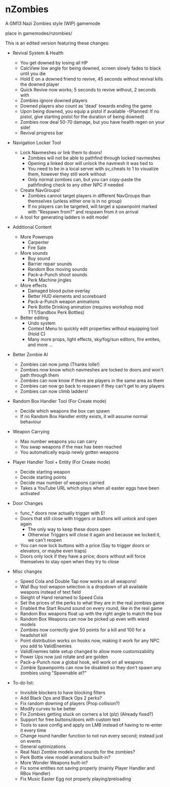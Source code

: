 nZombies
========

A GM13 Nazi Zombies style (WIP) gamemode

place in gamemodes/nzombies/

This is an edited version featuring these changes:

- Revival System & Health
	- You get downed by losing all HP
	- CalcView low angle for being downed, screen slowly fades to black until you die
	- Hold E on a downed friend to revive, 45 seconds without revival kills the downed player
	- Quick Revive now works; 5 seconds to revive without, 2 seconds with
	- Zombies ignore downed players
	- Downed players also count as 'dead' towards ending the game
	- Upon being downed, you equip a pistol if available
		-(Planned: If no pistol, give starting pistol for the duration of being downed)
	- Zombies now deal 50-70 damage, but you have health regen on your side!
	- Revival progress bar

- Navigation Locker Tool
	- Lock Navmeshes or link them to doors!
		- Zombies will not be able to pathfind through locked navmeshes
		- Opening a linked door will unlock the navmesh it was tied to
		- You need to be in a local server with sv_cheats to 1 to visualize them, however they still work without
		- Only normal zombies can, but you can copy-paste the pathfinding check to any other NPC if needed
	- Create NavGroups!
		- Zombies cannot target players in different NavGroups than themselves (unless either one is in no group)
		- If no players can be targeted, will target a spawnpoint marked with "Respawn from?" and respawn from it on arrival
	- A tool for generating ladders in edit mode!

- Additional Content
	- More Powerups
		- Carpenter
		- Fire Sale
	- More sounds
		- Buy sound
		- Barrier repair sounds
		- Random Box moving sounds
		- Pack-a-Punch shoot sounds
		- Perk Machine jingles
	- More effects
		- Damaged blood pulse overlay
		- Better HUD elements and scoreboard
		- Pack-a-Punch weapon animations
		- Perk Bottle Drinking animation (requires workshop mod TTT/Sandbox Perk Bottles)
	- Better editing
		- Undo system
		- Context Menu to quickly edit properties without equipping tool (Hold C)
		- Many more props, light effects, sky/fog/sun editors, fire entites, and more ...

- Better Zombie AI
	- Zombies can now jump (Thanks lolle!)
	- Zombies now know which navmeshes are locked to doors and won't path through them
	- Zombies can now know if there are players in the same area as them
	- Zombies can now go back to respawn if they can't get to any players
	- Zombies can now climb ladders!
	
- Random Box Handler Tool (For Create mode)
	- Decide which weapons the box can spawn
	- If no Random Box Handler entity exists, it will assume normal behaviour
		
- Weapon Carrying
	- Max number weapons you can carry
	- You swap weapons if the max has been reached
	- You automatically equip newly gotten weapons
	
- Player Handler Tool + Entity (For Create mode)
	- Decide starting weapon
	- Decide starting points
	- Decide max number of weapons carried
	- Takes a YouTube URL which plays when all easter eggs have been activated
		
- Door Changes
	- func_* doors now actually trigger with E!
	- Doors that still close with triggers or buttons will unlock and open again
		- The only way to keep these doors open
		- Otherwise Triggers will close it again and because we locked it, we can't reopen
	- You can now lock buttons with a price (Say to trigger doors or elevators, or maybe even traps)
	- Doors only lock if they have a price; doors without will force themselves to stay open when they try to close
	
- Misc changes
	- Speed Cola and Double Tap now works on all weapons!
	- Wall Buy tool weapon selection is a dropdown of all available weapons instead of text field
	- Sleight of Hand renamed to Speed Cola
	- Set the prices of the perks to what they are in the real zombies game
	- Enabled the Start Round sound on every round, like in the real game
	- Random Box weapons float up with the right angle to match the box
	- Random Box Weapons can now be picked up even with wierd models
	- Zombies now correctly give 50 points for a kill and 100 for a headshot kill
	- Point distribution works on hooks now, making it work for any NPC you add to ValidEnemies
	- ValidEnemies table setup changed to allow more customizability
	- Power Ups now just rotate and are golden
	- Pack-a-Punch now a global hook, will work on all weapons
	- Zombie Spawnpoints can now be disabled so they don't spawn any zombies using "Spawnable at?"


- To-do list:
	- Invisible blockers to have blocking filters
	- Add Black Ops and Black Ops 2 perks?
	- Fix random downing of players (Prop collision?)
	- Modify curves to be better
	- Fix Zombies getting stuck on corners a lot (plz) (Already fixed?)
	- Support for free buttons/doors with custom text
	- Tools to save config and apply on LMB instead of having to re-enter it every time
	- Change round handler function to not run every second; instead just on events
	- General optimizations
	- Real Nazi Zombie models and sounds for the zombies?
	- Perk Bottle view model animations built-in?
	- More Wonder Weapons built-in?
	- Fix some entities not saving properly (mainly Player Handler and RBox Handler)
	- Fix Music Easter Egg not properly playing/preloading

